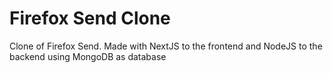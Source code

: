# Firefox Send Clone

Clone of Firefox Send.
Made with NextJS to the frontend and NodeJS to the backend using MongoDB as database

